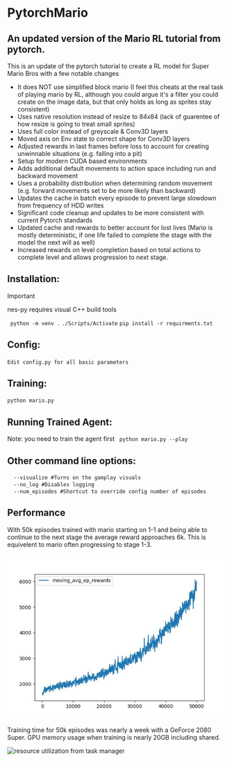 # PytorchMario
## An updated version of the Mario RL tutorial from pytorch.

This is an update of the pytorch tutorial to create a RL model for Super Mario Bros with a few notable changes
* It does NOT use simplified block mario (I feel this cheats at the real task of playing mario by RL, although you could argue it's a filter you could create on the image data, but that only holds as long as sprites stay consistent)
* Uses native resolution instead of resize to 84x84 (lack of guarentee of how resize is going to treat small sprites)
* Uses full color instead of greyscale & Conv3D layers
* Moved axis on Env state to correct shape for Conv3D layers
* Adjusted rewards in last frames before loss to account for creating unwinnable situations (e.g. falling into a pit)
* Setup for modern CUDA based environments
* Adds additional default movements to action space including run and backward movement
* Uses a probability distribution when determining random movement (e.g. forward movements set to be more likely than backward)
* Updates the cache in batch every episode to prevent large slowdown from frequency of HDD writes
* Significant code cleanup and updates to be more consistent with current Pytorch standards
* Updated cache and rewards to better account for lost lives (Mario is mostly deterministic, if one life failed to complete the stage with the model the next will as well)
* Increased rewards on level completion based on total actions to complete level and allows progression to next stage.


## Installation:
> [!IMPORTANT]
> nes-py requires visual C++ build tools

` python -m venv .`
` ./Scripts/Activate `
` pip install -r requirments.txt `

## Config:
` Edit config.py for all basic parameters `

## Training:
` python mario.py `

## Running Trained Agent:
Note: you need to train the agent first
` python mario.py --play`

## Other command line options:
```
  --visualize #Turns on the gamplay visuals
  --no_log #Disables logging
  --num_episodes #Shortcut to override config number of episodes
```

## Performance
With 50k episodes trained with mario starting on 1-1 and being able to continue to the next stage the average reward approaches 6k.  This is equivelent to mario often progressing to stage 1-3.

![moving average of rewards over 50k episodes](reward_plot.jpg)

Training time for 50k episodes was nearly a week with a GeForce 2080 Super.  GPU memory usage when training is nearly 20GB including shared.

![resource utilization from task manager](resource_util.jpg)
